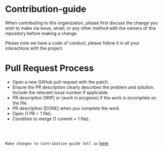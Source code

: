 # Contribution-guide

When contributing to this organization, please first discuss the change you wish to make via issue, email, or any other method with the owners of this repository before making a change.

Please note we have a code of conduct, please follow it in all your interactions with the project.

# Pull Request Process

- Open a new GitHub pull request with the patch.
- Ensure the PR description clearly describes the problem and solution. Include the relevant issue number if applicable.
- PR description [WIP] or [work in progress] if the work is incomplete on the file.
- PR description [DONE] when you complete the work.
- Open (1 PR = 1 file).
- Condition to merge (1 commit = 1 file).

<br>
<br>

`Make changes to Contribution-guide tell as` [here](https://github.com/softvenue/contribution-guide/issues/1)
